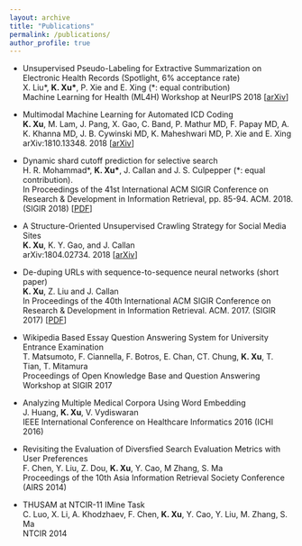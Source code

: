```yaml
---
layout: archive
title: "Publications"
permalink: /publications/
author_profile: true
---
```

* Unsupervised Pseudo-Labeling for Extractive Summarization on Electronic Health Records (Spotlight, 6% acceptance rate)  
X. Liu\*, **K. Xu\***, P. Xie and E. Xing (\*: equal contribution)    
Machine Learning for Health (ML4H) Workshop at NeurIPS 2018 [<a href="https://arxiv.org/abs/1811.08040"><u>arXiv</u></a>]

* Multimodal Machine Learning for Automated ICD Coding  
**K. Xu**, M. Lam, J. Pang, X. Gao, C. Band, P. Mathur MD, F. Papay MD, A. K. Khanna MD, J. B. Cywinski MD, K. Maheshwari MD, P. Xie and E. Xing    
arXiv:1810.13348. 2018 [<a href="https://arxiv.org/abs/1810.13348"><u>arXiv</u></a>]

* Dynamic shard cutoff prediction for selective search  
H. R. Mohammad\*, **K. Xu\***, J. Callan and J. S. Culpepper (\*: equal contribution).   
In Proceedings of the 41st International ACM SIGIR Conference on Research & Development in Information Retrieval, pp. 85-94. ACM. 2018. (SIGIR 2018) [<a href="https://www.cs.cmu.edu/~callan/Papers/sigir18-Hafeezul-Rahman-Mohammad.pdf"><u>PDF</u></a>]

* A Structure-Oriented Unsupervised Crawling Strategy for Social Media Sites  
**K. Xu**, K. Y. Gao, and J. Callan    
arXiv:1804.02734. 2018 [<a href="https://arxiv.org/abs/1804.02734"><u>arXiv</u></a>]

* De-duping URLs with sequence-to-sequence neural networks (short paper)  
**K. Xu**, Z. Liu and J. Callan  
In Proceedings of the 40th International ACM SIGIR Conference on Research & Development in Information Retrieval. ACM. 2017. (SIGIR 2017) [<a href="https://www.cs.cmu.edu/~callan/Papers/sigir17-Keyang-Xu.pdf"><u>PDF</u><a>]

* Wikipedia Based Essay Question Answering System for University Entrance Examination  
T. Matsumoto, F. Ciannella, F. Botros, E. Chan, CT. Chung, **K. Xu**, T. Tian, T. Mitamura  
Proceedings of Open Knowledge Base and Question Answering Workshop at SIGIR 2017  

* Analyzing Multiple Medical Corpora Using Word Embedding  
J. Huang, **K. Xu**, V. Vydiswaran  
IEEE International Conference on Healthcare Informatics 2016 (ICHI 2016)

* Revisiting the Evaluation of Diversfied Search Evaluation Metrics with User Preferences  
F. Chen, Y. Liu, Z. Dou, **K. Xu**, Y. Cao, M Zhang, S. Ma  
Proceedings of the 10th Asia Information Retrieval Society Conference (AIRS 2014) 

* THUSAM at NTCIR-11 IMine Task  
C. Luo, X. Li, A. Khodzhaev, F. Chen, **K. Xu**, Y. Cao, Y. Liu, M. Zhang, S. Ma  
NTCIR 2014


